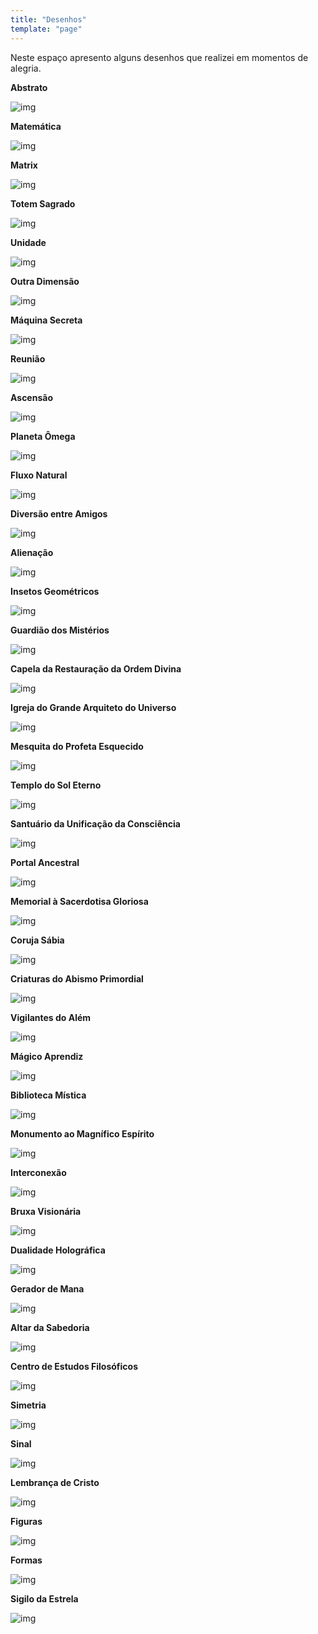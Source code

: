 ```yaml
---
title: "Desenhos"
template: "page"
---
```


Neste espaço apresento alguns desenhos que realizei em momentos de alegria.

<b>Abstrato</b>

![img](https://raw.githubusercontent.com/the-akira/akirablog/master/static/drawings/abstract.png)

<b>Matemática</b>

![img](https://raw.githubusercontent.com/the-akira/akirablog/master/static/drawings/math.png)

<b>Matrix</b>

![img](https://raw.githubusercontent.com/the-akira/akirablog/master/static/drawings/matrix.png)

<b>Totem Sagrado</b>

![img](https://raw.githubusercontent.com/the-akira/akirablog/master/static/drawings/totem.png)

<b>Unidade</b>

![img](https://raw.githubusercontent.com/the-akira/akirablog/master/static/drawings/unity.png)

<b>Outra Dimensão</b>

![img](https://raw.githubusercontent.com/the-akira/akirablog/master/static/drawings/dimension.png)

<b>Máquina Secreta</b>

![img](https://raw.githubusercontent.com/the-akira/akirablog/master/static/drawings/machine.png)

<b>Reunião</b>

![img](https://raw.githubusercontent.com/the-akira/akirablog/master/static/drawings/reunion.png)

<b>Ascensão</b>

![img](https://raw.githubusercontent.com/the-akira/akirablog/master/static/drawings/ascension.png)

<b>Planeta Ômega</b>

![img](https://raw.githubusercontent.com/the-akira/akirablog/master/static/drawings/omega.png)

<b>Fluxo Natural</b>

![img](https://raw.githubusercontent.com/the-akira/akirablog/master/static/drawings/nature.png)

<b>Diversão entre Amigos</b>

![img](https://raw.githubusercontent.com/the-akira/akirablog/master/static/drawings/friends.png)

<b>Alienação</b>

![img](https://raw.githubusercontent.com/the-akira/akirablog/master/static/drawings/alienation.png)

<b>Insetos Geométricos</b>

![img](https://raw.githubusercontent.com/the-akira/akirablog/master/static/drawings/insects.png)

<b>Guardião dos Mistérios</b>

![img](https://raw.githubusercontent.com/the-akira/akirablog/master/static/drawings/key.png)

<b>Capela da Restauração da Ordem Divina</b>

![img](https://raw.githubusercontent.com/the-akira/akirablog/master/static/drawings/chapel.png)

<b>Igreja do Grande Arquiteto do Universo</b>

![img](https://raw.githubusercontent.com/the-akira/akirablog/master/static/drawings/church.png)

<b>Mesquita do Profeta Esquecido</b>

![img](https://raw.githubusercontent.com/the-akira/akirablog/master/static/drawings/moske.png)

<b>Templo do Sol Eterno</b>

![img](https://raw.githubusercontent.com/the-akira/akirablog/master/static/drawings/temple.png)

<b>Santuário da Unificação da Consciência</b>

![img](https://raw.githubusercontent.com/the-akira/akirablog/master/static/drawings/sunmoon.png)

<b>Portal Ancestral</b>

![img](https://raw.githubusercontent.com/the-akira/akirablog/master/static/drawings/portal.png)

<b>Memorial à Sacerdotisa Gloriosa</b>

![img](https://raw.githubusercontent.com/the-akira/akirablog/master/static/drawings/memorial.png)

<b>Coruja Sábia</b>

![img](https://raw.githubusercontent.com/the-akira/akirablog/master/static/drawings/owl.png)

<b>Criaturas do Abismo Primordial</b>

![img](https://raw.githubusercontent.com/the-akira/akirablog/master/static/drawings/abyss.png)

<b>Vigilantes do Além</b>

![img](https://raw.githubusercontent.com/the-akira/akirablog/master/static/drawings/alien.png)

<b>Mágico Aprendiz</b>

![img](https://raw.githubusercontent.com/the-akira/akirablog/master/static/drawings/rabbit.png)

<b>Biblioteca Mística</b>

![img](https://raw.githubusercontent.com/the-akira/akirablog/master/static/drawings/library.png)

<b>Monumento ao Magnífico Espírito</b>

![img](https://raw.githubusercontent.com/the-akira/akirablog/master/static/drawings/spirit.png)

<b>Interconexão</b>

![img](https://raw.githubusercontent.com/the-akira/akirablog/master/static/drawings/interconnection.png)

<b>Bruxa Visionária</b>

![img](https://raw.githubusercontent.com/the-akira/akirablog/master/static/drawings/witch.png)

<b>Dualidade Holográfica</b>

![img](https://raw.githubusercontent.com/the-akira/akirablog/master/static/drawings/duality.png)

<b>Gerador de Mana</b>

![img](https://raw.githubusercontent.com/the-akira/akirablog/master/static/drawings/mana.png)

<b>Altar da Sabedoria</b>

![img](https://raw.githubusercontent.com/the-akira/akirablog/master/static/drawings/altar.png)

<b>Centro de Estudos Filosóficos</b>

![img](https://raw.githubusercontent.com/the-akira/akirablog/master/static/drawings/philosophy.png)

<b>Simetria</b>

![img](https://raw.githubusercontent.com/the-akira/akirablog/master/static/drawings/symmetry.png)

<b>Sinal</b>

![img](https://raw.githubusercontent.com/the-akira/akirablog/master/static/drawings/signal.png)

<b>Lembrança de Cristo</b>

![img](https://raw.githubusercontent.com/the-akira/akirablog/master/static/drawings/christ.png)

<b>Figuras</b>

![img](https://raw.githubusercontent.com/the-akira/akirablog/master/static/drawings/figures.png)

<b>Formas</b>

![img](https://raw.githubusercontent.com/the-akira/akirablog/master/static/drawings/shapes.png)

<b>Sigilo da Estrela</b>

![img](https://raw.githubusercontent.com/the-akira/akirablog/master/static/drawings/star.png)

